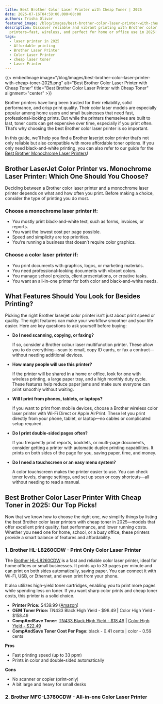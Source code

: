 ```yaml
---
title: Best Brother Color Laser Printer with Cheap Toner | 2025
date: 2025-07-16T04:50:00.000+08:00
authors: Trisha Olivar
featured_image: /blog/images/best-brother-color-laser-printer-with-cheap-toner-2025.png
description: Discover reliable and vibrant printing with Brother color laser
  printers—fast, wireless, and perfect for home or office use in 2025!
tags:
  - laser printer in 2025
  - Affordable printing
  - Brother Laser Printer
  - Color Laser Printer
  - cheap laser toner
  - Laser Printer
---
```

{{< embedImage image="/blog/images/best-brother-color-laser-printer-with-cheap-toner-2025.png" alt="Best Brother Color Laser Printer with Cheap Toner" title="Best Brother Color Laser Printer with Cheap Toner" alignment="center" >}}

Brother printers have long been trusted for their reliability, solid performance, and crisp print quality. Their color laser models are especially popular among home users and small businesses that need fast, professional-looking prints. But while the printers themselves are built to last, toner costs can get expensive over time, especially if you print often. That’s why choosing the best Brother color laser printer is so important.

In this guide, we’ll help you find a Brother laserjet color printer that’s not only reliable but also compatible with more affordable toner options. If you only need black-and-white printing, you can also refer to our guide for the [Best Brother Monochrome Laser Printers](https://www.compandsave.com/blog/posts/brother-monochrome-laser-printer-our-top-picks-in-2025.html)!

## **Brother LaserJet Color Printer vs. Monochrome Laser Printer: Which One Should You Choose?**

Deciding between a Brother color laser printer and a monochrome laser printer depends on what and how often you print. Before making a choice, consider the type of printing you do most.

### **Choose a monochrome laser printer if:**

* You mostly print black-and-white text, such as forms, invoices, or reports.
* You want the lowest cost per page possible.
* Speed and simplicity are top priorities.
* You're running a business that doesn’t require color graphics.

### **Choose a color laser printer if:**

* You print documents with graphics, logos, or marketing materials.
* You need professional-looking documents with vibrant colors.
* You manage school projects, client presentations, or creative tasks.
* You want an all-in-one printer for both color and black-and-white needs.

## **What Features Should You Look for Besides Printing?**

Picking the right Brother laserjet color printer isn’t just about print speed or quality. The right features can make your workflow smoother and your life easier. Here are key questions to ask yourself before buying:

* **Do I need scanning, copying, or faxing?**

  If so, consider a Brother colour laser multifunction printer. These allow you to do everything—scan to email, copy ID cards, or fax a contract—without needing additional devices.
* **How many people will use this printer?**

  If the printer will be shared in a home or office, look for one with wireless printing, a large paper tray, and a high monthly duty cycle. These features help reduce paper jams and make sure everyone can print smoothly without waiting.
* **Will I print from phones, tablets, or laptops?**

  If you want to print from mobile devices, choose a Brother wireless color laser printer with Wi-Fi Direct or Apple AirPrint. These let you print directly from your phone, tablet, or laptop—no cables or complicated setup required.
* **Do I print double-sided pages often?**

  If you frequently print reports, booklets, or multi-page documents, consider getting a printer with automatic duplex printing capabilities. It prints on both sides of the page for you, saving paper, time, and money.
* **Do I need a touchscreen or an easy menu system?**

  A color touchscreen makes the printer easier to use. You can check toner levels, change settings, and set up scan or copy shortcuts—all without needing to read a manual.

## **Best Brother Color Laser Printer With Cheap Toner in 2025: Our Top Picks!**

Now that we know how to choose the right one, we simplify things by listing the best Brother color laser printers with cheap toner in 2025—models that offer excellent print quality, fast performance, and lower running costs. Whether you need one for home, school, or a busy office, these printers provide a smart balance of features and affordability.

### **1. Brother HL-L8260CDW - Print Only Color Laser Printer**



The [Brother HL-L8260CDW](https://www.compandsave.com/brother/hl/hl-l8260cdw-toner-cartridges) is a fast and reliable color laser printer, ideal for home offices or small businesses. It prints up to 33 pages per minute and can print on both sides automatically, saving paper. You can connect it with Wi-Fi, USB, or Ethernet, and even print from your phone. 

It also utilizes high-yield toner cartridges, enabling you to print more pages while spending less on toner. If you want sharp color prints and cheap toner costs, this printer is a solid choice.

* **Printer Price:** $439.99 ([Amazon](https://www.amazon.com/Brother-HL-L8260CDW-Business-Printing-Networking/dp/B06XDS1XW7?th=1))
* **OEM Toner Price:** TN433 Black High Yield - $98.49 | Color High Yield - $158.49
* **CompAndSave Toner:** [TN433 Black High Yield - $18.49](https://www.compandsave.com/brother/tn433-toner-cartridges/tn433bk-black) | [Color High Yield - $22.49](https://www.compandsave.com/brother/tn433-toner-cartridges/tn433c-cyan)
* **CompAndSave Toner Cost Per Page**: black - 0.41 cents | color - 0.56 cents

**Pros**

* Fast printing speed (up to 33 ppm)
* Prints in color and double-sided automatically

**Cons**

* No scanner or copier (print-only)
* A bit large and heavy for small desks

### **2. Brother MFC-L3780CDW - All-in-one Color Laser Printer**
